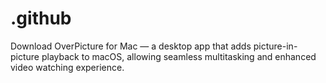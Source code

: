 # .github
Download OverPicture for Mac — a desktop app that adds picture-in-picture playback to macOS, allowing seamless multitasking and enhanced video watching experience.
